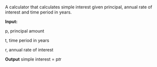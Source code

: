 A calculator that calculates simple interest given principal, annual rate of interest and time period in years.

**Input:**

   p, principal amount
   
   t, time period in years
   
   r, annual rate of interest
   
**Output**
   simple interest = p*t*r
